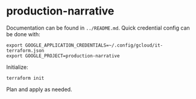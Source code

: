 # production-narrative

Documentation can be found in `../README.md`. Quick credential config can be done with:

```
export GOOGLE_APPLICATION_CREDENTIALS=~/.config/gcloud/it-terraform.json
export GOOGLE_PROJECT=production-narrative
```

Initialize:

```
terraform init
```

Plan and apply as needed.
